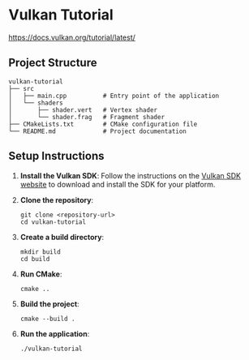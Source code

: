 # Vulkan Tutorial

https://docs.vulkan.org/tutorial/latest/

## Project Structure

```
vulkan-tutorial
├── src
│   ├── main.cpp          # Entry point of the application
│   └── shaders
│       ├── shader.vert   # Vertex shader
│       └── shader.frag   # Fragment shader
├── CMakeLists.txt        # CMake configuration file
└── README.md             # Project documentation
```

## Setup Instructions

1. **Install the Vulkan SDK**: Follow the instructions on the [Vulkan SDK website](https://vulkan.lunarg.com/) to download and install the SDK for your platform.

2. **Clone the repository**:

   ```
   git clone <repository-url>
   cd vulkan-tutorial
   ```

3. **Create a build directory**:

   ```
   mkdir build
   cd build
   ```

4. **Run CMake**:

   ```
   cmake ..
   ```

5. **Build the project**:

   ```
   cmake --build .
   ```

6. **Run the application**:
   ```
   ./vulkan-tutorial
   ```
